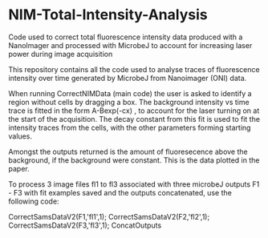 # NIM-Total-Intensity-Analysis
Code used to correct total fluorescence intensity data produced with a NanoImager and processed with MicrobeJ to account for increasing laser power during image acquisition

This repository contains all the code used to analyse traces of fluorescence intensity over time generated by MicrobeJ from Nanoimager (ONI) data. 

When running CorrectNIMData (main code) the user is asked to identify a region without cells by dragging a box. The background intensity vs time trace is fitted in the form A-Bexp(-cx) , to account for the laser turning on at the start of the acquisition. The decay constant from this fit is used to fit the intensity traces from the cells, with the other parameters forming starting values.

Amongst the outputs returned is the amount of fluoresecence above the background, if the background were constant. This is the data plotted in the paper.

To process 3 image files fl1 to fl3 associated with three microbeJ outputs F1 - F3 with fit examples saved and the outputs concatenated, use the following code:

CorrectSamsDataV2(F1,'fl1',1);
CorrectSamsDataV2(F2,'fl2',1);
CorrectSamsDataV2(F3,'fl3',1);
ConcatOutputs
